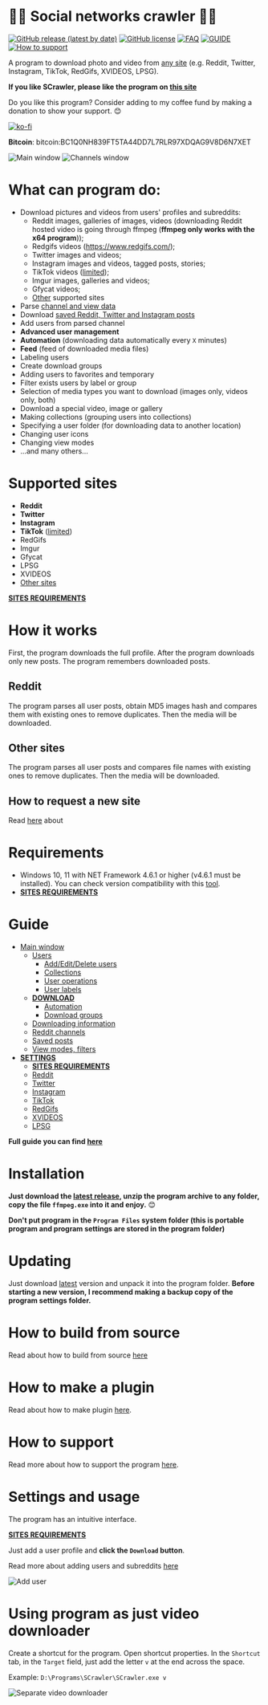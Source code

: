 # :rainbow_flag: Social networks crawler :rainbow_flag:

[![GitHub release (latest by date)](https://img.shields.io/github/v/release/AAndyProgram/SCrawler)](https://github.com/AAndyProgram/SCrawler/releases/latest)
[![GitHub license](https://img.shields.io/github/license/AAndyProgram/SCrawler)](https://github.com/AAndyProgram/SCrawler/blob/main/LICENSE)
[![FAQ](https://img.shields.io/badge/FAQ-green)](FAQ.md)
[![GUIDE](https://img.shields.io/badge/GUIDE-green)](https://github.com/AAndyProgram/SCrawler/wiki)
[![How to support](https://img.shields.io/badge/HowToSupport-green)](HowToSupport.md)

A program to download photo and video from [any site](#supported-sites) (e.g. Reddit, Twitter, Instagram, TikTok, RedGifs, XVIDEOS, LPSG).

**If you like SCrawler, please like the program on [this site]( https://alternativeto.net/software/scrawler/about/)**

Do you like this program? Consider adding to my coffee fund by making a donation to show your support. :blush:

[![ko-fi](https://www.ko-fi.com/img/githubbutton_sm.svg)](https://ko-fi.com/andyprogram)

**Bitcoin**: bitcoin:BC1Q0NH839FT5TA44DD7L7RLR97XDQAG9V8D6N7XET

![Main window](ProgramScreenshots/MainWindow.png)
![Channels window](ProgramScreenshots/Channels.png)

# What can program do:
- Download pictures and videos from users' profiles and subreddits:
  - Reddit images, galleries of images, videos (downloading Reddit hosted video is going through ffmpeg (**ffmpeg only works with the x64 program**));
  - Redgifs videos (https://www.redgifs.com/);
  - Twitter images and videos;
  - Instagram images and videos, tagged posts, stories;
  - TikTok videos ([limited](https://github.com/AAndyProgram/SCrawler/wiki/Settings#tiktok-limits));
  - Imgur images, galleries and videos;
  - Gfycat videos;
  - [Other](#supported-sites) supported sites
- Parse [channel and view data](https://github.com/AAndyProgram/SCrawler/wiki/Channels)
- Download [saved Reddit, Twitter and Instagram posts](https://github.com/AAndyProgram/SCrawler/wiki/Home#saved-posts)
- Add users from parsed channel
- **Advanced user management**
- **Automation** (downloading data automatically every ```X``` minutes)
- **Feed** (feed of downloaded media files)
- Labeling users
- Create download groups
- Adding users to favorites and temporary
- Filter exists users by label or group
- Selection of media types you want to download (images only, videos only, both)
- Download a special video, image or gallery
- Making collections (grouping users into collections)
- Specifying a user folder (for downloading data to another location)
- Changing user icons
- Changing view modes
- ...and many others...

# Supported sites

- **Reddit**
- **Twitter**
- **Instagram**
- **TikTok** ([limited](https://github.com/AAndyProgram/SCrawler/wiki/Settings#tiktok-limits))
- RedGifs
- Imgur
- Gfycat
- LPSG
- XVIDEOS
- [Other sites](Plugins.md)

**[SITES REQUIREMENTS](https://github.com/AAndyProgram/SCrawler/wiki/Settings#sites-requirements)**

# How it works

First, the program downloads the full profile. After the program downloads only new posts. The program remembers downloaded posts.

## Reddit

The program parses all user posts, obtain MD5  images hash and compares them with existing ones to remove duplicates. Then the media will be downloaded.

## Other sites

The program parses all user posts and compares file names with existing ones to remove duplicates. Then the media will be downloaded.

## How to request a new site

Read [here](CONTRIBUTING.md#how-to-request-a-new-site) about

# Requirements

- Windows 10, 11 with NET Framework 4.6.1 or higher (v4.6.1 must be installed). You can check version compatibility with this [tool](Tools/NET.FrameworkVersion.ps1).
- **[SITES REQUIREMENTS](https://github.com/AAndyProgram/SCrawler/wiki/Settings#sites-requirements)**

# Guide

- [Main window](https://github.com/AAndyProgram/SCrawler/wiki)
  - [Users](https://github.com/AAndyProgram/SCrawler/wiki/Users)
    - [Add/Edit/Delete users](https://github.com/AAndyProgram/SCrawler/wiki/Users)
    - [Collections](https://github.com/AAndyProgram/SCrawler/wiki#collections)
    - [User operations](https://github.com/AAndyProgram/SCrawler/wiki#context-menu)
    - [User labels](https://github.com/AAndyProgram/SCrawler/wiki/Users#labels)
  - **[DOWNLOAD](https://github.com/AAndyProgram/SCrawler/wiki#download)**
    - [Automation](https://github.com/AAndyProgram/SCrawler/wiki/Settings#automation)
    - [Download groups](https://github.com/AAndyProgram/SCrawler/wiki/Settings#download-groups)
  - [Downloading information](https://github.com/AAndyProgram/SCrawler/wiki#info)
  - [Reddit channels](https://github.com/AAndyProgram/SCrawler/wiki/Channels)
  - [Saved posts](https://github.com/AAndyProgram/SCrawler/wiki#saved-posts)
  - [View modes, filters](https://github.com/AAndyProgram/SCrawler/wiki#view)
- **[SETTINGS](https://github.com/AAndyProgram/SCrawler/wiki/Settings)**
  - **[SITES REQUIREMENTS](https://github.com/AAndyProgram/SCrawler/wiki/Settings#sites-requirements)**
  - [Reddit](https://github.com/AAndyProgram/SCrawler/wiki/Settings#reddit)
  - [Twitter](https://github.com/AAndyProgram/SCrawler/wiki/Settings#twitter)
  - [Instagram](https://github.com/AAndyProgram/SCrawler/wiki/Settings#instagram)
  - [TikTok](https://github.com/AAndyProgram/SCrawler/wiki/Settings#tiktok)
  - [RedGifs](https://github.com/AAndyProgram/SCrawler/wiki/Settings#redgifs)
  - [XVIDEOS](https://github.com/AAndyProgram/SCrawler/wiki/Settings#xvideos)
  - [LPSG](https://github.com/AAndyProgram/SCrawler/wiki/Settings#lpsg)

**Full guide you can find [here](https://github.com/AAndyProgram/SCrawler/wiki)**

# Installation

**Just download the [latest release](https://github.com/AAndyProgram/SCrawler/releases/latest), unzip the program archive to any folder, copy the file ```ffmpeg.exe``` into it and enjoy.** :blush:

**Don't put program in the ```Program Files``` system folder (this is portable program and program settings are stored in the program folder)**

# Updating

Just download [latest](https://github.com/AAndyProgram/SCrawler/releases/latest) version and unpack it into the program folder. **Before starting a new version, I recommend making a backup copy of the program settings folder.**

# How to build from source

Read about how to build from source [here](CONTRIBUTING.md#how-to-build-from-source)

# How to make a plugin

Read about how to make plugin [here](https://github.com/AAndyProgram/SCrawler/wiki/Plugins).

# How to support

Read more about how to support the program [here](HowToSupport.md).

# Settings and usage

The program has an intuitive interface.

**[SITES REQUIREMENTS](https://github.com/AAndyProgram/SCrawler/wiki/Settings#sites-requirements)**

Just add a user profile and **click the ```Download``` button**.

Read more about adding users and subreddits [here](https://github.com/AAndyProgram/SCrawler/wiki/Users)

![Add user](ProgramScreenshots/CreateUserClear.png)

# Using program as just video downloader

Create a shortcut for the program. Open shortcut properties. In the ```Shortcut``` tab, in the ```Target``` field, just add the letter ```v``` at the end across the space.

Example: ```D:\Programs\SCrawler\SCrawler.exe v```

![Separate video downloader](ProgramScreenshots/SeparateVideoDownloader.png)